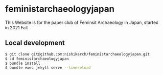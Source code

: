 # feministarchaeologyjapan

This Website is for the paper club of Feminsit Archaeology in Japan, started in 2021 Fall.

## Local development

```sh
$ git clone git@github.com:nishikarch/feministarchaeologyjapan.git
$ cd feministarchaeologyjapan
$ bundle install
$ bundle exec jekyll serve --livereload
```
